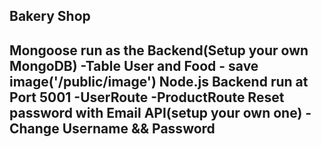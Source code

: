 
Bakery Shop 
--------------------------------------------------
Mongoose run as the Backend(Setup your own MongoDB) 
    -Table User and Food
    - save image('/public/image')
Node.js Backend run at Port 5001
    -UserRoute
    -ProductRoute
Reset password with Email API(setup your own one)
    -Change Username && Password
--------------------------------------------------

